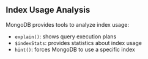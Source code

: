## Index Usage Analysis

MongoDB provides tools to analyze index usage:

* `explain()`: shows query execution plans
* `$indexStats`: provides statistics about index usage
* `hint()`: forces MongoDB to use a specific index